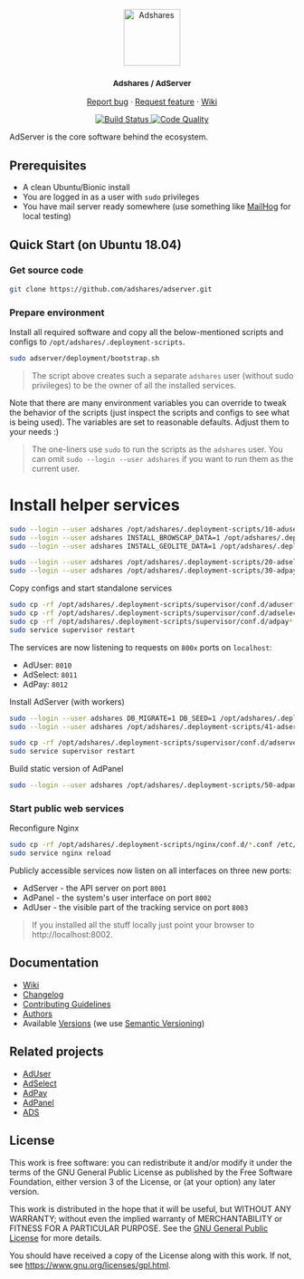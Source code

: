 <p align="center">
    <a href="https://adshares.net/" title="Adshares sp. z o.o." target="_blank">
        <img src="https://adshares.net/logos/ads.svg" alt="Adshares" width="100" height="100">
    </a>
</p>
<h3 align="center"><small>Adshares / AdServer</small></h3>
<p align="center">
    <a href="https://github.com/adshares/adserver/issues/new?template=bug_report.md&labels=Bug">Report bug</a>
    ·
    <a href="https://github.com/adshares/adserver/issues/new?template=feature_request.md&labels=New%20Feature">Request feature</a>
    ·
    <a href="https://github.com/adshares/adserver/wiki">Wiki</a>
</p>
<p align="center">
    <a href="https://travis-ci.org/adshares/adserver" title="Build Status" target="_blank">
        <img src="https://travis-ci.org/adshares/adserver.svg?branch=master" alt="Build Status">
    </a>
    <a href="https://sonarcloud.io/dashboard?id=adshares-adserver" title="Code Quality" target="_blank">
        <img src="https://sonarcloud.io/api/project_badges/measure?project=adshares-adserver&metric=alert_status" alt="Code Quality">
    </a>
</p>

AdServer is the core software behind the ecosystem.

## Prerequisites
 - A clean Ubuntu/Bionic install
 - You are logged in as a user with `sudo` privileges
 - You have mail server ready somewhere (use something like [MailHog](https://github.com/mailhog/MailHog) for local testing)
 
## Quick Start (on Ubuntu 18.04)

### Get source code
```bash
git clone https://github.com/adshares/adserver.git
```
### Prepare environment
Install all required software and copy all the below-mentioned scripts and configs to `/opt/adshares/.deployment-scripts`.
```bash
sudo adserver/deployment/bootstrap.sh
```
> The script above creates such a separate `adshares` user (without sudo privileges) to be the owner of all the installed services.

Note that there are many environment variables you can override to tweak the behavior of the scripts (just inspect the scripts and configs to see what is being used).
The variables are set to reasonable defaults. Adjust them to your needs :)

> The one-liners use `sudo` to run the scripts as the `adshares` user. You can omit `sudo --login --user adshares` if you want to run them as the current user.

# Install helper services
```bash
sudo --login --user adshares /opt/adshares/.deployment-scripts/10-aduser.sh
sudo --login --user adshares INSTALL_BROWSCAP_DATA=1 /opt/adshares/.deployment-scripts/11-aduser_browscap.sh
sudo --login --user adshares INSTALL_GEOLITE_DATA=1 /opt/adshares/.deployment-scripts/12-aduser_geolite.sh

sudo --login --user adshares /opt/adshares/.deployment-scripts/20-adselect.sh
sudo --login --user adshares /opt/adshares/.deployment-scripts/30-adpay.sh
```
Copy configs and start standalone services
```bash
sudo cp -rf /opt/adshares/.deployment-scripts/supervisor/conf.d/aduser*.conf /etc/supervisor/conf.d
sudo cp -rf /opt/adshares/.deployment-scripts/supervisor/conf.d/adselect*.conf /etc/supervisor/conf.d
sudo cp -rf /opt/adshares/.deployment-scripts/supervisor/conf.d/adpay*.conf /etc/supervisor/conf.d
sudo service supervisor restart
```
The services are now listening to requests on `800x` ports on `localhost`:
- AdUser: `8010`
- AdSelect: `8011`
- AdPay: `8012`

Install AdServer (with workers)
```bash
sudo --login --user adshares DB_MIGRATE=1 DB_SEED=1 /opt/adshares/.deployment-scripts/40-adserver.sh
sudo --login --user adshares /opt/adshares/.deployment-scripts/41-adserver_worker.sh

sudo cp -rf /opt/adshares/.deployment-scripts/supervisor/conf.d/adserver*.conf /etc/supervisor/conf.d
sudo service supervisor restart
```
Build static version of AdPanel
```bash
sudo --login --user adshares /opt/adshares/.deployment-scripts/50-adpanel.sh
```

### Start public web services

Reconfigure Nginx
```bash
sudo cp -rf /opt/adshares/.deployment-scripts/nginx/conf.d/*.conf /etc/nginx/conf.d
sudo service nginx reload
```

Publicly accessible services now listen on all interfaces on three new ports:
- AdServer - the API server on port `8001` 
- AdPanel - the system's user interface on port `8002`
- AdUser - the visible part of the tracking service on port `8003`

> If you installed all the stuff locally just point your browser to http://localhost:8002.

## Documentation

- [Wiki](https://github.com/adshares/adserver/wiki)
- [Changelog](CHANGELOG.md)
- [Contributing Guidelines](docs/CONTRIBUTING.md)
- [Authors](https://github.com/adshares/adserver/contributors)
- Available [Versions](https://github.com/adshares/adserver/tags) (we use [Semantic Versioning](http://semver.org/))

## Related projects

- [AdUser](https://github.com/adshares/aduser)
- [AdSelect](https://github.com/adshares/adselect)
- [AdPay](https://github.com/adshares/adpay)
- [AdPanel](https://github.com/adshares/adpanel)
- [ADS](https://github.com/adshares/ads)

## License

This work is free software: you can redistribute it and/or modify
it under the terms of the GNU General Public License as published by
the Free Software Foundation, either version 3 of the License, or
(at your option) any later version.

This work is distributed in the hope that it will be useful,
but WITHOUT ANY WARRANTY; without even the implied warranty of
MERCHANTABILITY or FITNESS FOR A PARTICULAR PURPOSE. See the
[GNU General Public License](LICENSE) for more details.

You should have received a copy of the License along with this work.
If not, see <https://www.gnu.org/licenses/gpl.html>.
